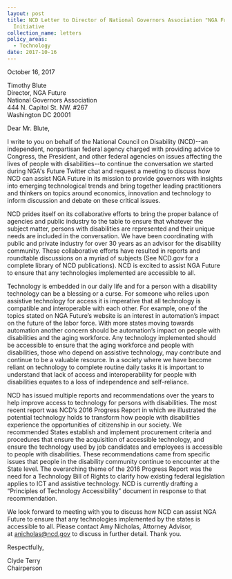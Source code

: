 ```yaml
---
layout: post
title: NCD Letter to Director of National Governors Association "NGA Future"
  Initiative
collection_name: letters
policy_areas:
  - Technology
date: 2017-10-16
---
```

October 16, 2017

Timothy Blute\
Director, NGA Future\
National Governors Association\
444 N. Capitol St. NW. #267\
Washington DC 20001

Dear Mr. Blute,

I write to you on behalf of the National Council on Disability (NCD)--an independent, nonpartisan federal agency charged with providing advice to Congress, the President, and other federal agencies on issues affecting the lives of people with disabilities--to continue the conversation we started during NGA's Future Twitter chat and request a meeting to discuss how NCD can assist NGA Future in its mission to provide governors with insights into emerging technological trends and bring together leading practitioners and thinkers on topics around economics, innovation and technology to inform discussion and debate on these critical issues.

NCD prides itself on its collaborative efforts to bring the proper balance of agencies and public industry to the table to ensure that whatever the subject matter, persons with disabilities are represented and their unique needs are included in the conversation. We have been coordinating with public and private industry for over 30 years as an advisor for the disability community. These collaborative efforts have resulted in reports and roundtable discussions on a myriad of subjects (See NCD.gov for a complete library of NCD publications). NCD is excited to assist NGA Future to ensure that any technologies implemented are accessible to all.

Technology is embedded in our daily life and for a person with a disability technology can be a blessing or a curse. For someone who relies upon assistive technology for access it is imperative that all technology is compatible and interoperable with each other. For example, one of the topics stated on NGA Future’s website is an interest in automation’s impact on the future of the labor force. With more states moving towards automation another concern should be automation’s impact on people with disabilities and the aging workforce. Any technology implemented should be accessible to ensure that the aging workforce and people with disabilities, those who depend on assistive technology, may contribute and continue to be a valuable resource. In a society where we have become reliant on technology to complete routine daily tasks it is important to understand that lack of access and interoperability for people with disabilities equates to a loss of independence and self-reliance.

NCD has issued multiple reports and recommendations over the years to help improve access to technology for persons with disabilities. The most recent report was NCD’s 2016 Progress Report in which we illustrated the potential technology holds to transform how people with disabilities experience the opportunities of citizenship in our society. We recommended States establish and implement procurement criteria and procedures that ensure the acquisition of accessible technology, and ensure the technology used by job candidates and employees is accessible to people with disabilities. These recommendations came from specific issues that people in the disability community continue to encounter at the State level. The overarching theme of the 2016 Progress Report was the need for a Technology Bill of Rights to clarify how existing federal legislation applies to ICT and assistive technology. NCD is currently drafting a “Principles of Technology Accessibility” document in response to that recommendation.

We look forward to meeting with you to discuss how NCD can assist NGA Future to ensure that any technologies implemented by the states is accessible to all. Please contact Amy Nicholas, Attorney Advisor, at [anicholas@ncd.gov](mailto:anicholas@ncd.gov) to discuss in further detail. Thank you.

Respectfully,

Clyde Terry\
Chairperson